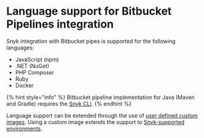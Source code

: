 # Language support for Bitbucket Pipelines integration

Snyk integration with Bitbucket pipes is supported for the following languages:

* JavaScript (npm)
* .NET (NuGet)
* PHP Composer
* Ruby
* Docker

{% hint style="info" %}
Bitbucket pipeline implementation for Java (Maven and Gradle) requires the [Snyk CLI](https://docs.snyk.io/snyk-cli).
{% endhint %}

Language support can be extended through the use of [user defined custom images](../../snyk-ci-cd-integrations/bitbucket-pipelines-integration-overview/user-defined-custom-images.md). Using a custom image extends the support to [Snyk-supported environments](../../../getting-started/introducing-snyk.md#how-can-snyk-work-in-my-environment).
